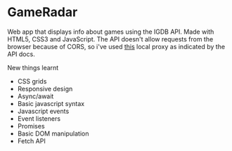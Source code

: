# GameRadar
Web app that displays info about games using the IGDB API. Made with HTML5, CSS3 and JavaScript. The API doesn't allow requests from the browser because of CORS, so i've used [this](https://github.com/Rob--W/cors-anywhere) local proxy as indicated by the API docs.

New things learnt

- CSS grids
- Responsive design
- Async/await
- Basic javascript syntax
- Javascript events
- Event listeners
- Promises
- Basic DOM manipulation
- Fetch API
